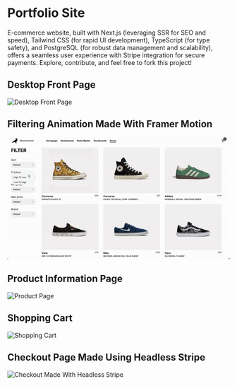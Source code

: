 <h1>Portfolio Site</h1>
 E-commerce website, built with Next.js (leveraging SSR for SEO and speed), Tailwind CSS (for rapid UI development), TypeScript (for type safety), and PostgreSQL (for robust data management and scalability), offers a seamless user experience with Stripe integration for secure payments. Explore, contribute, and feel free to fork this project!

<h2>Desktop Front Page</h2>
<img src="https://i.imgur.com/YZwFub1.jpeg" alt="Desktop Front Page">

<h2>Filtering Animation Made With Framer Motion</h2>
<img src="public/filter.gif" alt="Filtering Items ">

<h2>Product Information Page</h2>
<img src="https://i.imgur.com/sxpT5nC.png" alt="Product Page">

<h2>Shopping Cart</h2>
<img src="https://i.imgur.com/3lwZj07.png" alt="Shopping Cart">

<h2>Checkout Page Made Using Headless Stripe</h2>
<img src="https://i.imgur.com/4SPACwg.png" alt="Checkout Made With Headless Stripe">
